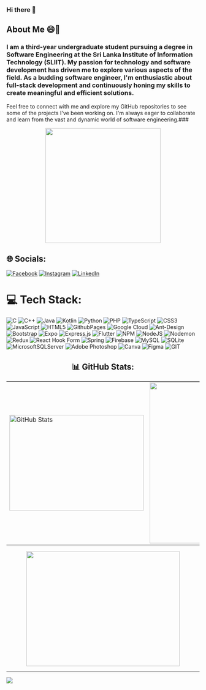 ### Hi there 👋

## About Me 😄💬

### I am a third-year undergraduate student pursuing a degree in Software Engineering at the Sri Lanka Institute of Information Technology (SLIIT). My passion for technology and software development has driven me to explore various aspects of the field. As a budding software engineer, I'm enthusiastic about full-stack development and continuously honing my skills to create meaningful and efficient solutions.

Feel free to connect with me and explore my GitHub repositories to see some of the projects I've been working on. I'm always eager to collaborate and learn from the vast and dynamic world of software engineering.###


<div id="header" align="center">
  <img src="https://media.giphy.com/media/v1.Y2lkPTc5MGI3NjExZWQ1cWtyZXFwNmZreHFmNWRoajBpdXlycHV2bG01c2YzNnQwczZ6MCZlcD12MV9pbnRlcm5hbF9naWZfYnlfaWQmY3Q9cw/zbMRZx113HKBkeCwrm/giphy.gif" width="300" height="300"/>
</div>



## 🌐 Socials:
[![Facebook](https://img.shields.io/badge/Facebook-%231877F2.svg?logo=Facebook&logoColor=white)](https://www.facebook.com/saranga.siriwardana.1/)
[![Instagram](https://img.shields.io/badge/Instagram-%23E4405F.svg?logo=Instagram&logoColor=white)](https://instagram.com/_.l_sara_?igshid=OGQ5ZDc2ODk2ZA%3D%3D&utm_source=qr)
[![LinkedIn](https://img.shields.io/badge/LinkedIn-%230077B5.svg?logo=linkedin&logoColor=white)](https://www.linkedin.com/in/saranga-siriwardhana-409494218) 




# 💻 Tech Stack:
![C](https://img.shields.io/badge/c-%2300599C.svg?style=for-the-badge&logo=c&logoColor=white) ![C++](https://img.shields.io/badge/c++-%2300599C.svg?style=for-the-badge&logo=c%2B%2B&logoColor=white) ![Java](https://img.shields.io/badge/java-%23ED8B00.svg?style=for-the-badge&logo=openjdk&logoColor=white) ![Kotlin](https://img.shields.io/badge/kotlin-%237F52FF.svg?style=for-the-badge&logo=kotlin&logoColor=white) ![Python](https://img.shields.io/badge/python-3670A0?style=for-the-badge&logo=python&logoColor=ffdd54) ![PHP](https://img.shields.io/badge/php-%23777BB4.svg?style=for-the-badge&logo=php&logoColor=white) ![TypeScript](https://img.shields.io/badge/typescript-%23007ACC.svg?style=for-the-badge&logo=typescript&logoColor=white) ![CSS3](https://img.shields.io/badge/css3-%231572B6.svg?style=for-the-badge&logo=css3&logoColor=white) ![JavaScript](https://img.shields.io/badge/javascript-%23323330.svg?style=for-the-badge&logo=javascript&logoColor=%23F7DF1E) ![HTML5](https://img.shields.io/badge/html5-%23E34F26.svg?style=for-the-badge&logo=html5&logoColor=white) ![GithubPages](https://img.shields.io/badge/github%20pages-121013?style=for-the-badge&logo=github&logoColor=white) ![Google Cloud](https://img.shields.io/badge/GoogleCloud-%234285F4.svg?style=for-the-badge&logo=google-cloud&logoColor=white) ![Ant-Design](https://img.shields.io/badge/-AntDesign-%230170FE?style=for-the-badge&logo=ant-design&logoColor=white) ![Bootstrap](https://img.shields.io/badge/bootstrap-%238511FA.svg?style=for-the-badge&logo=bootstrap&logoColor=white) ![Expo](https://img.shields.io/badge/expo-1C1E24?style=for-the-badge&logo=expo&logoColor=#D04A37) ![Express.js](https://img.shields.io/badge/express.js-%23404d59.svg?style=for-the-badge&logo=express&logoColor=%2361DAFB) ![Flutter](https://img.shields.io/badge/Flutter-%2302569B.svg?style=for-the-badge&logo=Flutter&logoColor=white) ![NPM](https://img.shields.io/badge/NPM-%23CB3837.svg?style=for-the-badge&logo=npm&logoColor=white) ![NodeJS](https://img.shields.io/badge/node.js-6DA55F?style=for-the-badge&logo=node.js&logoColor=white) ![Nodemon](https://img.shields.io/badge/NODEMON-%23323330.svg?style=for-the-badge&logo=nodemon&logoColor=%BBDEAD) ![Redux](https://img.shields.io/badge/redux-%23593d88.svg?style=for-the-badge&logo=redux&logoColor=white) ![React Hook Form](https://img.shields.io/badge/React%20Hook%20Form-%23EC5990.svg?style=for-the-badge&logo=reacthookform&logoColor=white) ![Spring](https://img.shields.io/badge/spring-%236DB33F.svg?style=for-the-badge&logo=spring&logoColor=white) ![Firebase](https://img.shields.io/badge/Firebase-039BE5?style=for-the-badge&logo=Firebase&logoColor=white) ![MySQL](https://img.shields.io/badge/mysql-%2300000f.svg?style=for-the-badge&logo=mysql&logoColor=white) ![SQLite](https://img.shields.io/badge/sqlite-%2307405e.svg?style=for-the-badge&logo=sqlite&logoColor=white) ![MicrosoftSQLServer](https://img.shields.io/badge/Microsoft%20SQL%20Server-CC2927?style=for-the-badge&logo=microsoft%20sql%20server&logoColor=white) ![Adobe Photoshop](https://img.shields.io/badge/adobe%20photoshop-%2331A8FF.svg?style=for-the-badge&logo=adobe%20photoshop&logoColor=white) ![Canva](https://img.shields.io/badge/Canva-%2300C4CC.svg?style=for-the-badge&logo=Canva&logoColor=white) ![Figma](https://img.shields.io/badge/figma-%23F24E1E.svg?style=for-the-badge&logo=figma&logoColor=white) ![GIT](https://img.shields.io/badge/Git-fc6d26?style=for-the-badge&logo=git&logoColor=white)
<div align="center">
  <h2>📊 GitHub Stats:</h2>

<div align="center">
  <table>
    <tr>
      <td><img src="https://github-readme-stats.vercel.app/api?username=SarangaSiriwardhana9&theme=dark&hide_border=false&include_all_commits=false&count_private=false" alt="GitHub Stats" width="350" height="250" />   
      </td>
      <td> <img src="https://github-readme-streak-stats.herokuapp.com/?user=SarangaSiriwardhana9&theme=dark&hide_border=false" height="420" width="380" margin-top="10px"/><br/></td>
    </tr>
  </table>
</div>



<img src="https://github-readme-stats.vercel.app/api/top-langs/?username=SarangaSiriwardhana9&theme=dark&hide_border=false&include_all_commits=false&count_private=false&layout=compact"  height="300" width="400"/><br/>

   
  
</div>


---
[![](https://visitcount.itsvg.in/api?id=SarangaSiriwardhana9&icon=0&color=0)](https://visitcount.itsvg.in)

<!-- Proudly created with GPRM ( https://gprm.itsvg.in ) -->








<!--
**SarangaSiriwardhana9/SarangaSiriwardhana9** is a ✨ _special_ ✨ repository because its `README.md` (this file) appears on your GitHub profile.

Here are some ideas to get you started:

- 🔭 I’m currently working on ...
- 🌱 I’m currently learning ...
- 👯 I’m looking to collaborate on ...
- 🤔 I’m looking for help with ...
- 💬 Ask me about ...
- 📫 How to reach me: ...
- 😄 Pronouns: ...
- ⚡ Fun fact: ...
-->
